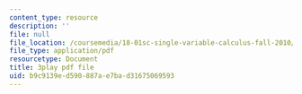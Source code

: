 ```yaml
---
content_type: resource
description: ''
file: null
file_location: /coursemedia/18-01sc-single-variable-calculus-fall-2010/b9c9139ed590887ae7bad31675069593_HgEqXhsIq_g.pdf
file_type: application/pdf
resourcetype: Document
title: 3play pdf file
uid: b9c9139e-d590-887a-e7ba-d31675069593
---
```

